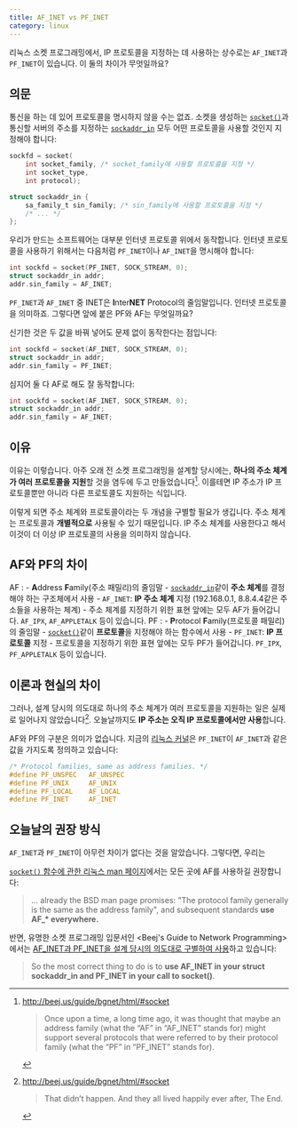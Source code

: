 ```yaml
---
title: AF_INET vs PF_INET
category: linux
---
```


리눅스 소켓 프로그래밍에서, IP 프로토콜을 지정하는 데 사용하는 상수로는 `AF_INET`과 `PF_INET`이 있습니다. 이 둘의 차이가 무엇일까요?

## 의문

통신을 하는 데 있어 프로토콜을 명시하지 않을 수는 없죠. 소켓을 생성하는 [`socket()`](http://man7.org/linux/man-pages/man2/socket.2.html)과 통신할 서버의 주소를 지정하는 [`sockaddr_in`](http://man7.org/linux/man-pages/man7/ip.7.html) 모두 어떤 프로토콜을 사용할 것인지 지정해야 합니다:

```c
sockfd = socket(
    int socket_family, /* socket_family에 사용할 프로토콜을 지정 */
    int socket_type,
    int protocol);
```

```c
struct sockaddr_in {
    sa_family_t sin_family; /* sin_family에 사용할 프로토콜을 지정 */
    /* ... */
};
```

우리가 만드는 소프트웨어는 대부분 인터넷 프로토콜 위에서 동작합니다. 인터넷 프로토콜을 사용하기 위해서는 다음처럼 `PF_INET`이나 `AF_INET`을 명시해야 합니다:

```c
int sockfd = socket(PF_INET, SOCK_STREAM, 0);
struct sockaddr_in addr;
addr.sin_family = AF_INET;
```

`PF_INET`과 `AF_INET` 중 INET은 **I**nter**NET** Protocol의 줄임말입니다. 인터넷 프로토콜을 의미하죠. 그렇다면 앞에 붙은 PF와 AF는 무엇일까요?

신기한 것은 두 값을 바꿔 넣어도 문제 없이 동작한다는 점입니다:

```c
int sockfd = socket(AF_INET, SOCK_STREAM, 0);
struct sockaddr_in addr;
addr.sin_family = PF_INET;
```

심지어 둘 다 AF로 해도 잘 동작합니다:

```c
int sockfd = socket(AF_INET, SOCK_STREAM, 0);
struct sockaddr_in addr;
addr.sin_family = AF_INET;
```

## 이유

이유는 이렇습니다. 아주 오래 전 소켓 프로그래밍을 설계할 당시에는, **하나의 주소 체계가 여러 프로토콜을 지원**할 것을 염두에 두고 만들었습니다[^bgnet-1]. 이를테면 IP 주소가 IP 프로토콜뿐만 아니라 다른 프로토콜도 지원하는 식입니다.

[^bgnet-1]:
    <http://beej.us/guide/bgnet/html/#socket>

    > Once upon a time, a long time ago, it was thought that maybe an address family (what the “AF” in “AF_INET” stands for) might support several protocols that were referred to by their protocol family (what the “PF” in “PF_INET” stands for).

이렇게 되면 주소 체계와 프로토콜이라는 두 개념을 구별할 필요가 생깁니다. 주소 체계는 프로토콜과 **개별적으로** 사용될 수 있기 때문입니다. IP 주소 체계를 사용한다고 해서 이것이 더 이상 IP 프로토콜의 사용을 의미하지 않습니다.

## AF와 PF의 차이

AF
:   - **A**ddress **F**amily(주소 패밀리)의 줄임말
    - [`sockaddr_in`](http://man7.org/linux/man-pages/man7/ip.7.html)같이 **주소 체계**를 결정해야 하는 구조체에서 사용
    - `AF_INET`: **IP 주소 체계** 지정 (192.168.0.1, 8.8.4.4같은 주소들을 사용하는 체계)
    - 주소 체계를 지정하기 위한 표현 앞에는 모두 AF가 들어갑니다. `AF_IPX`, `AF_APPLETALK` 등이 있습니다.
PF
:   - **P**rotocol **F**amily(프로토콜 패밀리)의 줄임말
    - [`socket()`](http://man7.org/linux/man-pages/man2/socket.2.html)같이 **프로토콜**을 지정해야 하는 함수에서 사용
    - `PF_INET`: **IP 프로토콜** 지정
    - 프로토콜을 지정하기 위한 표현 앞에는 모두 PF가 들어갑니다. `PF_IPX`, `PF_APPLETALK` 등이 있습니다.

## 이론과 현실의 차이

그러나, 설계 당시의 의도대로 하나의 주소 체계가 여러 프로토콜을 지원하는 일은 실제로 일어나지 않았습니다[^bgnet-2]. 오늘날까지도 **IP 주소는 오직 IP 프로토콜에서만 사용**합니다.

[^bgnet-2]:
    <http://beej.us/guide/bgnet/html/#socket>

    > That didn’t happen. And they all lived happily ever after, The End.

AF와 PF의 구분은 의미가 없습니다. 지금의 [리눅스 커널](https://github.com/torvalds/linux/blob/26bc672134241a080a83b2ab9aa8abede8d30e1c/include/linux/socket.h#L215-L219)은 `PF_INET`이 `AF_INET`과 같은 값을 가지도록 정의하고 있습니다:

```c
/* Protocol families, same as address families. */
#define PF_UNSPEC	AF_UNSPEC
#define PF_UNIX		AF_UNIX
#define PF_LOCAL	AF_LOCAL
#define PF_INET		AF_INET
```

## 오늘날의 권장 방식

`AF_INET`과 `PF_INET`이 아무런 차이가 없다는 것을 알았습니다. 그렇다면, 우리는 

[`socket()` 함수에 관한 리눅스 man 페이지](http://man7.org/linux/man-pages/man2/socket.2.html#NOTES)에서는 모든 곳에 AF를 사용하길 권장합니다:

> ... already the BSD man page promises: "The protocol family generally is the same as the address family", and subsequent standards **use AF_\* everywhere.**

반면, 유명한 소켓 프로그래밍 입문서인 <Beej's Guide to Network Programming>에서는 [AF_INET과 PF_INET을 설계 당시의 의도대로 구별하여 사용](http://beej.us/guide/bgnet/html/#socket)하고 있습니다:

> So the most correct thing to do is to **use AF_INET in your struct sockaddr_in and PF_INET in your call to socket()**.
